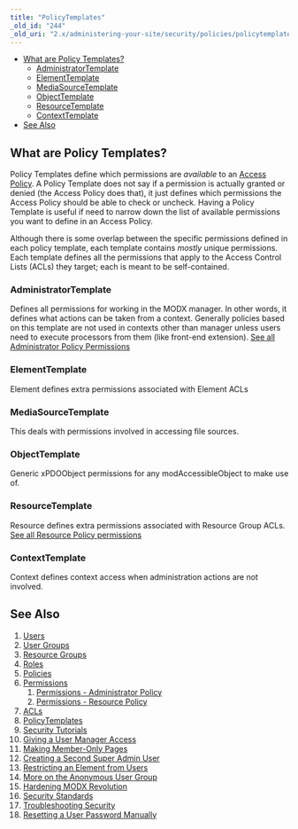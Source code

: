 ```yaml
---
title: "PolicyTemplates"
_old_id: "244"
_old_uri: "2.x/administering-your-site/security/policies/policytemplates"
---
```


- [What are Policy Templates?](#what-are-policy-templates)
  - [AdministratorTemplate](#administratortemplate)
  - [ElementTemplate](#elementtemplate)
  - [MediaSourceTemplate](#mediasourcetemplate)
  - [ObjectTemplate](#objecttemplate)
  - [ResourceTemplate](#resourcetemplate)
  - [ContextTemplate](#contexttemplate)
- [See Also](#see-also)



## What are Policy Templates? 

Policy Templates define which permissions are _available_ to an [Access Policy](administering-your-site/security/policies "Policies"). A Policy Template does not say if a permission is actually granted or denied (the Access Policy does that), it just defines which permissions the Access Policy should be able to check or uncheck. Having a Policy Template is useful if need to narrow down the list of available permissions you want to define in an Access Policy.

Although there is some overlap between the specific permissions defined in each policy template, each template contains _mostly_ unique permissions. Each template defines all the permissions that apply to the Access Control Lists (ACLs) they target; each is meant to be self-contained.

### AdministratorTemplate 

Defines all permissions for working in the MODX manager. In other words, it defines what actions can be taken from a context. Generally policies based on this template are not used in contexts other than manager unless users need to execute processors from them (like front-end extension). [See all Administrator Policy Permissions](administering-your-site/security/policies/permissions/permissions-administrator-policy "Permissions - Administrator Policy")

### ElementTemplate 

Element defines extra permissions associated with Element ACLs

### MediaSourceTemplate 

This deals with permissions involved in accessing file sources.

### ObjectTemplate 

Generic xPDOObject permissions for any modAccessibleObject to make use of.

### ResourceTemplate 

Resource defines extra permissions associated with Resource Group ACLs. [See all Resource Policy permissions](administering-your-site/security/policies/permissions/permissions-resource-policy "Permissions - Resource Policy")

### ContextTemplate 

Context defines context access when administration actions are not involved.

## See Also 

1. [Users](administering-your-site/security/users)
2. [User Groups](administering-your-site/security/user-groups)
3. [Resource Groups](administering-your-site/security/resource-groups)
4. [Roles](administering-your-site/security/roles)
5. [Policies](administering-your-site/security/policies)
  1. [Permissions](administering-your-site/security/policies/permissions)
      1. [Permissions - Administrator Policy](administering-your-site/security/policies/permissions/permissions-administrator-policy)
      2. [Permissions - Resource Policy](administering-your-site/security/policies/permissions/permissions-resource-policy)
  2. [ACLs](administering-your-site/security/policies/acls)
  3. [PolicyTemplates](administering-your-site/security/policies/policytemplates)
6. [Security Tutorials](administering-your-site/security/security-tutorials)
  1. [Giving a User Manager Access](administering-your-site/security/security-tutorials/giving-a-user-manager-access)
  2. [Making Member-Only Pages](administering-your-site/security/security-tutorials/making-member-only-pages)
  3. [Creating a Second Super Admin User](administering-your-site/security/security-tutorials/creating-a-second-super-admin-user)
  4. [Restricting an Element from Users](administering-your-site/security/security-tutorials/restricting-an-element-from-users)
  5. [More on the Anonymous User Group](administering-your-site/security/security-tutorials/more-on-the-anonymous-user-group)
7. [Hardening MODX Revolution](administering-your-site/security/hardening-modx-revolution)
8. [Security Standards](administering-your-site/security/security-standards)
9. [Troubleshooting Security](building-sites/client-proofing/security/troubleshooting-security)
  1. [Resetting a User Password Manually](building-sites/client-proofing/security/troubleshooting-security/resetting-a-user-password-manually)